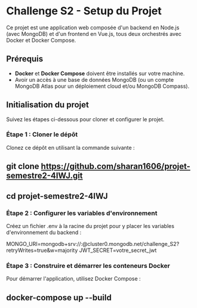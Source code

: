 # Challenge S2 - Setup du Projet

Ce projet est une application web composée d'un backend en Node.js (avec MongoDB) et d'un frontend en Vue.js, tous deux orchestrés avec Docker et Docker Compose.

## Prérequis

- **Docker** et **Docker Compose** doivent être installés sur votre machine.
- Avoir un accès à une base de données MongoDB (ou un compte MongoDB Atlas pour un déploiement cloud et/ou MongoDB Compass).

## Initialisation du projet

Suivez les étapes ci-dessous pour cloner et configurer le projet.

### Étape 1 : Cloner le dépôt

Clonez ce dépôt en utilisant la commande suivante :

## git clone https://github.com/sharan1606/projet-semestre2-4IWJ.git
## cd projet-semestre2-4IWJ


### Étape 2 : Configurer les variables d'environnement

Créez un fichier .env à la racine du projet pour y placer les variables d'environnement du backend :

MONGO_URI=mongodb+srv://<username>:<password>@cluster0.mongodb.net/challenge_S2?retryWrites=true&w=majority
JWT_SECRET=votre_secret_jwt

### Étape 3 : Construire et démarrer les conteneurs Docker

Pour démarrer l'application, utilisez Docker Compose :

## docker-compose up --build
